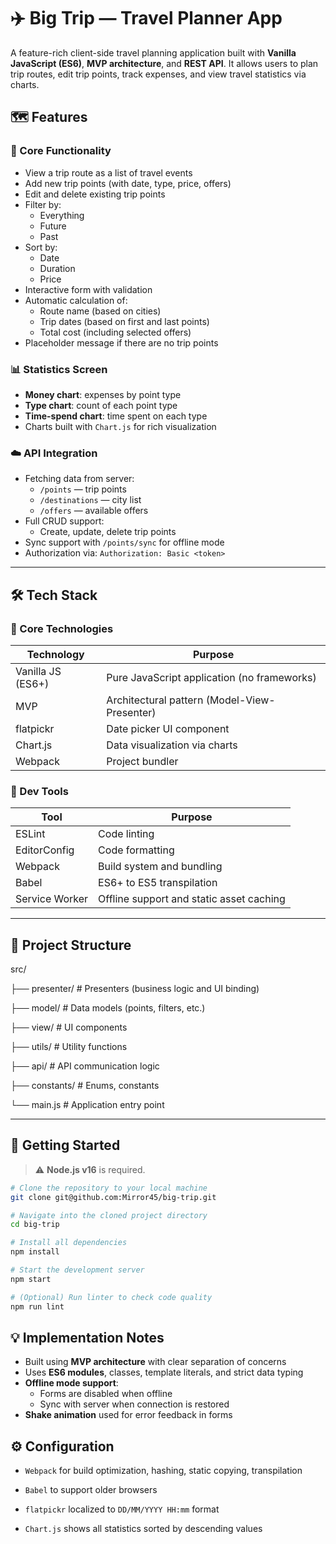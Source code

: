 # ✈️ Big Trip — Travel Planner App

A feature-rich client-side travel planning application built with **Vanilla JavaScript (ES6)**, **MVP architecture**, and **REST API**. It allows users to plan trip routes, edit trip points, track expenses, and view travel statistics via charts.

## 🗺️ Features

### 📌 Core Functionality

- View a trip route as a list of travel events
- Add new trip points (with date, type, price, offers)
- Edit and delete existing trip points
- Filter by:
  - Everything
  - Future
  - Past
- Sort by:
  - Date
  - Duration
  - Price
- Interactive form with validation
- Automatic calculation of:
  - Route name (based on cities)
  - Trip dates (based on first and last points)
  - Total cost (including selected offers)
- Placeholder message if there are no trip points

### 📊 Statistics Screen

- **Money chart**: expenses by point type
- **Type chart**: count of each point type
- **Time-spend chart**: time spent on each type
- Charts built with `Chart.js` for rich visualization

### ☁️ API Integration

- Fetching data from server:
  - `/points` — trip points
  - `/destinations` — city list
  - `/offers` — available offers
- Full CRUD support:
  - Create, update, delete trip points
- Sync support with `/points/sync` for offline mode
- Authorization via: `Authorization: Basic <token>`

---

## 🛠 Tech Stack

### 🧩 Core Technologies

| Technology         | Purpose                                        |
|--------------------|------------------------------------------------|
| Vanilla JS (ES6+)  | Pure JavaScript application (no frameworks)   |
| MVP                | Architectural pattern (Model-View-Presenter)  |
| flatpickr          | Date picker UI component                      |
| Chart.js           | Data visualization via charts                 |
| Webpack            | Project bundler                               |

### 🧰 Dev Tools

| Tool                | Purpose                                         |
|---------------------|-------------------------------------------------|
| ESLint              | Code linting                                    |
| EditorConfig        | Code formatting                                 |
| Webpack             | Build system and bundling                       |
| Babel               | ES6+ to ES5 transpilation                       |
| Service Worker      | Offline support and static asset caching        |

---

## 🧱 Project Structure

src/

├── presenter/ # Presenters (business logic and UI binding)

├── model/ # Data models (points, filters, etc.)

├── view/ # UI components

├── utils/ # Utility functions

├── api/ # API communication logic

├── constants/ # Enums, constants

└── main.js # Application entry point


---

## 🔧 Getting Started

> ⚠️ **Node.js v16** is required.

```bash
# Clone the repository to your local machine
git clone git@github.com:Mirror45/big-trip.git

# Navigate into the cloned project directory
cd big-trip

# Install all dependencies
npm install

# Start the development server
npm start

# (Optional) Run linter to check code quality
npm run lint
```

## 💡 Implementation Notes

- Built using **MVP architecture** with clear separation of concerns
- Uses **ES6 modules**, classes, template literals, and strict data typing
- **Offline mode support**:
    - Forms are disabled when offline
    - Sync with server when connection is restored
- **Shake animation** used for error feedback in forms


## ⚙️ Configuration
- `Webpack` for build optimization, hashing, static copying, transpilation

- `Babel` to support older browsers

- `flatpickr` localized to `DD/MM/YYYY HH:mm` format

- `Chart.js` shows all statistics sorted by descending values
